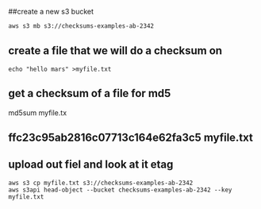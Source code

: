 ##create a new s3 bucket

``` md
aws s3 mb s3://checksums-examples-ab-2342
```

## create a file that we will do a checksum on

```
echo "hello mars" >myfile.txt
```

## get a checksum of a file for md5

md5sum myfile.tx

## ffc23c95ab2816c07713c164e62fa3c5  myfile.txt

## upload out fiel and look at it etag

```
aws s3 cp myfile.txt s3://checksums-examples-ab-2342
aws s3api head-object --bucket checksums-examples-ab-2342 --key myfile.txt
```
